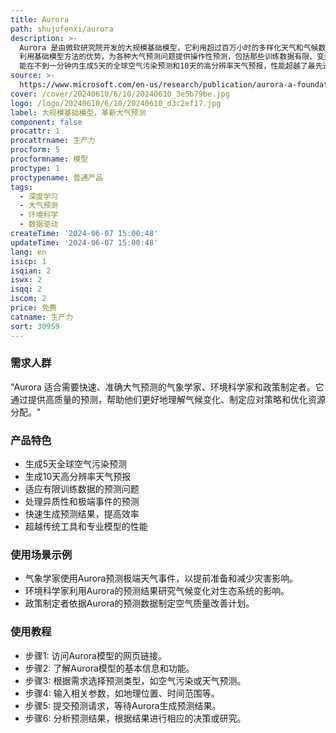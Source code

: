 ```yaml
---
title: Aurora
path: shujufenxi/aurora
description: >-
  Aurora 是由微软研究院开发的大规模基础模型，它利用超过百万小时的多样化天气和气候数据进行训练。Aurora
  利用基础模型方法的优势，为各种大气预测问题提供操作性预测，包括那些训练数据有限、变量异质性和极端事件的问题。Aurora
  能在不到一分钟内生成5天的全球空气污染预测和10天的高分辨率天气预报，性能超越了最先进的传统模拟工具和最好的专业深度学习模型。这些结果表明，基础模型可以改变环境预测。
source: >-
  https://www.microsoft.com/en-us/research/publication/aurora-a-foundation-model-of-the-atmosphere/
cover: /cover/20240610/6/10/20240610_3e5b79be.jpg
logo: /logo/20240610/6/10/20240610_d3c2ef17.jpg
label: 大规模基础模型，革新大气预测
component: false
procattr: 1
procattrname: 生产力
procform: 5
procformname: 模型
proctype: 1
proctypename: 普通产品
tags:
  - 深度学习
  - 大气预测
  - 环境科学
  - 数据驱动
createTime: '2024-06-07 15:00:48'
updateTime: '2024-06-07 15:00:48'
lang: en
isicp: 1
isqian: 2
iswx: 2
isqq: 2
iscom: 2
price: 免费
catname: 生产力
sort: 30959
---
```




### 需求人群
"Aurora 适合需要快速、准确大气预测的气象学家、环境科学家和政策制定者。它通过提供高质量的预测，帮助他们更好地理解气候变化、制定应对策略和优化资源分配。"

### 产品特色
* 生成5天全球空气污染预测
* 生成10天高分辨率天气预报
* 适应有限训练数据的预测问题
* 处理异质性和极端事件的预测
* 快速生成预测结果，提高效率
* 超越传统工具和专业模型的性能

### 使用场景示例
* 气象学家使用Aurora预测极端天气事件，以提前准备和减少灾害影响。
* 环境科学家利用Aurora的预测结果研究气候变化对生态系统的影响。
* 政策制定者依据Aurora的预测数据制定空气质量改善计划。

### 使用教程
* 步骤1: 访问Aurora模型的网页链接。
* 步骤2: 了解Aurora模型的基本信息和功能。
* 步骤3: 根据需求选择预测类型，如空气污染或天气预测。
* 步骤4: 输入相关参数，如地理位置、时间范围等。
* 步骤5: 提交预测请求，等待Aurora生成预测结果。
* 步骤6: 分析预测结果，根据结果进行相应的决策或研究。

  

